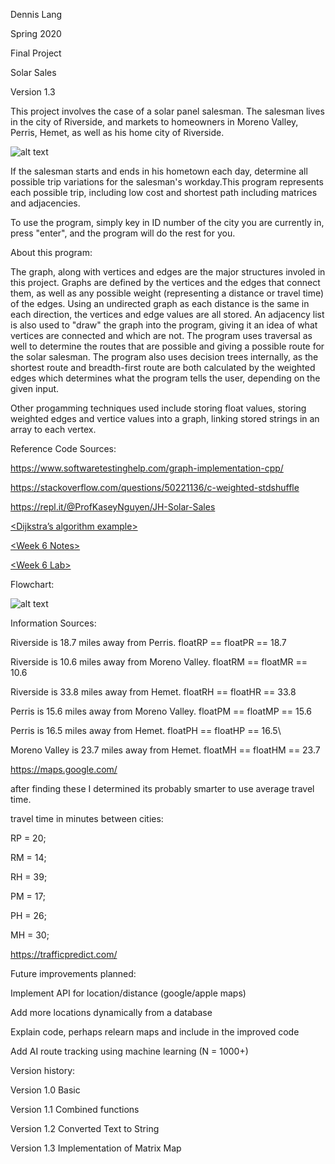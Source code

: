Dennis Lang

Spring 2020

Final Project

Solar Sales

Version 1.3

This project involves the case of a solar panel salesman. The salesman lives in the city of Riverside, and
markets to homeowners in Moreno Valley, Perris, Hemet, as well as his home city of Riverside.

![alt text](https://i.imgur.com/DUcfNAv.png)

If the salesman starts and ends in his hometown each day, determine all possible trip variations for the salesman's
workday.This program represents each possible trip, including low cost and shortest path including matrices and adjacencies.

To use the program, simply key in ID number of the city you are currently in, press "enter", and the program will do the rest for you.


About this program:

The graph, along with vertices and edges are the major structures involed in this project. Graphs are defined by the vertices and the edges that connect them, as well as any possible weight (representing a distance or travel time) of the edges. Using an undirected graph as each distance is the same in each direction, the vertices and edge values are all stored. An adjacency list is also used to "draw" the graph into the program, giving it an idea of what vertices are connected and which are not. The program uses traversal as well to determine the routes that are possible and giving a possible route for the solar salesman. The program also uses decision trees internally, as the shortest route and breadth-first route are both calculated by the weighted edges which determines what the program tells the user, depending on the given input.

Other progamming techniques used include storing float values, storing weighted edges and vertice values into a graph, linking stored strings in an array to each vertex.

Reference Code Sources:

https://www.softwaretestinghelp.com/graph-implementation-cpp/


https://stackoverflow.com/questions/50221136/c-weighted-stdshuffle


https://repl.it/@ProfKaseyNguyen/JH-Solar-Sales


[&lt;Dijkstra’s algorithm example&gt;](https://www.geeksforgeeks.org/c-program-for-dijkstras-shortest-path-algorithm-greedy-algo-7/)


[&lt;Week 6 Notes&gt;](https://rccd.instructure.com/courses/21484/pages/chapter-16-notes?module_item_id=771022)


[&lt;Week 6 Lab&gt;](https://rccd.instructure.com/courses/21484/pages/chapter-16-notes?module_item_id=771022)

Flowchart:


![alt text](https://i.imgur.com/FdhLiII.png)

Information Sources:

Riverside is 18.7 miles away from Perris. floatRP == floatPR == 18.7

Riverside is 10.6 miles away from Moreno Valley. floatRM == floatMR == 10.6

Riverside is 33.8 miles away from Hemet. floatRH == floatHR == 33.8

Perris is 15.6 miles away from Moreno Valley. floatPM == floatMP == 15.6

Perris is 16.5 miles away from Hemet. floatPH == floatHP == 16.5\

Moreno Valley is 23.7 miles away from Hemet. floatMH == floatHM == 23.7

https://maps.google.com/


after finding these I determined its probably smarter to use average travel time.


travel time in minutes between cities:

RP = 20;

RM = 14;

RH = 39;

PM = 17;

PH = 26;

MH = 30;

https://trafficpredict.com/

Future improvements planned:

Implement API for location/distance (google/apple maps)

Add more locations dynamically from a database

Explain code, perhaps relearn maps and include in the improved code

Add AI route tracking using machine learning (N = 1000+)

Version history: 

Version 1.0 Basic

Version 1.1 Combined functions

Version 1.2 Converted Text to String

Version 1.3 Implementation of Matrix Map
